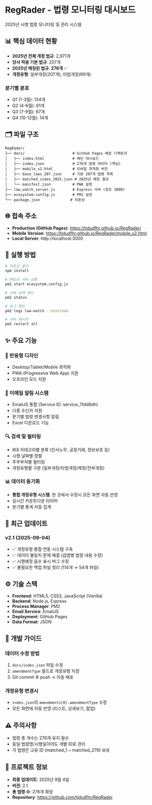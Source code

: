 # RegRader - 법령 모니터링 대시보드

2025년 시행 법령 모니터링 및 관리 시스템

## 📊 핵심 데이터 현황

- **2025년 전체 개정 법규**: 2,971개
- **당사 적용 기본 법규**: 207개  
- **2025년 매칭된 법규**: **276개** ✅
- **개정유형**: 일부개정(207개), 타법개정(69개)

### 분기별 분포
- Q1 (1-3월): 134개
- Q2 (4-6월): 61개
- Q3 (7-9월): 67개  
- Q4 (10-12월): 14개

## 🗂️ 파일 구조

```
RegRader/
├── docs/                      # GitHub Pages 배포 디렉토리
│   ├── index.html             # 메인 대시보드
│   ├── index.json             # 276개 법령 데이터 (핵심)
│   ├── mobile_v2.html         # 모바일 최적화 버전
│   ├── base_laws_207.json     # 기본 207개 법령 목록
│   ├── matched_index_2025.json # 2025년 매칭 결과
│   └── manifest.json          # PWA 설정
├── law_watch_server.js        # Express 서버 (포트 3000)
├── ecosystem.config.js        # PM2 설정
└── package.json              # 의존성
```

## 🌐 접속 주소

- **Production (GitHub Pages)**: https://tjdudfhr.github.io/RegRader/
- **Mobile Version**: https://tjdudfhr.github.io/RegRader/mobile_v2.html
- **Local Server**: http://localhost:3000

## 🚀 실행 방법

```bash
# 의존성 설치
npm install

# PM2로 서버 실행
pm2 start ecosystem.config.js

# 서버 상태 확인
pm2 status

# 로그 확인
pm2 logs law-watch --nostream

# 서버 재시작
pm2 restart all
```

## ✨ 주요 기능

### 📱 반응형 디자인
- Desktop/Tablet/Mobile 최적화
- PWA (Progressive Web App) 지원
- 오프라인 모드 지원

### 📧 이메일 알림 시스템
- EmailJS 통합 (Service ID: service_7tdd8dh)
- 다중 수신자 지원
- 분기별 법령 변경사항 알림
- Excel 다운로드 기능

### 🔍 검색 및 필터링
- 8대 카테고리별 분류 (인사노무, 공정거래, 정보보호 등)
- 시행 날짜별 정렬
- 주무부처별 필터링
- 개정유형별 구분 (일부개정/타법개정/제정/전부개정)

### 📊 데이터 동기화
- **통합 개정유형 시스템**: 한 곳에서 수정시 모든 화면 자동 반영
- 실시간 카운트다운 타이머
- 분기별 통계 자동 집계

## 🔄 최근 업데이트

### v2.1 (2025-09-04)
- ✅ 개정유형 통합 연동 시스템 구축
- ✅ 데이터 불일치 문제 해결 (감염병 법령 내용 수정)
- ✅ 시행예정 음수 표시 버그 수정
- ✅ 불필요한 백업 파일 정리 (114개 → 54개 파일)

## ⚙️ 기술 스택

- **Frontend**: HTML5, CSS3, JavaScript (Vanilla)
- **Backend**: Node.js, Express
- **Process Manager**: PM2
- **Email Service**: EmailJS
- **Deployment**: GitHub Pages
- **Data Format**: JSON

## 📝 개발 가이드

### 데이터 수정 방법
1. `docs/index.json` 파일 수정
2. `amendmentType` 필드로 개정유형 지정
3. Git commit 후 push → 자동 배포

### 개정유형 변경시
- `index.json`의 `amendments[0].amendmentType` 수정
- 모든 화면에 자동 반영 (리스트, 상세보기, 팝업)

## ⚠️ 주의사항

- 법령 총 개수는 276개 유지 필수
- 동일 법령명/시행일이어도 개별 ID로 관리
- 각 법령은 고유 ID (matched_1 ~ matched_276) 보유

## 📅 프로젝트 정보

- **최종 업데이트**: 2025년 9월 4일
- **버전**: 2.1
- **총 법령 수**: 276개 확정
- **Repository**: https://github.com/tjdudfhr/RegRader